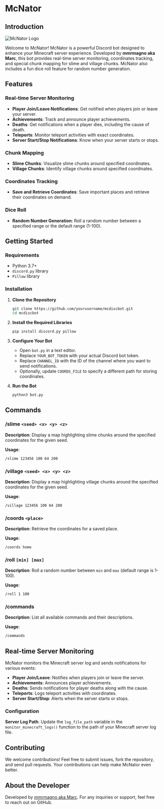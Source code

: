 McNator 
=====================

Introduction
------------

  ![McNator Logo](https://www.marc-os.com/src/banner-bot.png)

Welcome to McNator! McNator is a powerful Discord bot designed to enhance your Minecraft server experience. Developed by **mmrmagno aka Marc**, this bot provides real-time server monitoring, coordinates tracking, and special chunk mapping for slime and village chunks. McNator also includes a fun dice roll feature for random number generation.

Features
--------

### Real-time Server Monitoring

-   **Player Join/Leave Notifications**: Get notified when players join or leave your server.
-   **Achievements**: Track and announce player achievements.
-   **Deaths**: Get notifications when a player dies, including the cause of death.
-   **Teleports**: Monitor teleport activities with exact coordinates.
-   **Server Start/Stop Notifications**: Know when your server starts or stops.

### Chunk Mapping

-   **Slime Chunks**: Visualize slime chunks around specified coordinates.
-   **Village Chunks**: Identify village chunks around specified coordinates.

### Coordinates Tracking

-   **Save and Retrieve Coordinates**: Save important places and retrieve their coordinates on demand.

### Dice Roll

-   **Random Number Generation**: Roll a random number between a specified range or the default range (1-100).

Getting Started
---------------

### Requirements

-   Python 3.7+
-   `discord.py` library
-   `Pillow` library

### Installation

1.  **Clone the Repository**
 
    ```sh
    git clone https://github.com/yourusername/mcdiscbot.git
    cd mcdiscbot
    ```

2.  **Install the Required Libraries**

    ```sh
    pip install discord.py pillow
    ```

4.  **Configure Your Bot**

    -   Open `bot.py` in a text editor.
    -   Replace `YOUR_BOT_TOKEN` with your actual Discord bot token.
    -   Replace `CHANNEL_ID` with the ID of the channel where you want to send notifications.
    -   Optionally, update `COORDS_FILE` to specify a different path for storing coordinates.
5.  **Run the Bot**    

    ```sh
    python3 bot.py
    ```

Commands
--------

### /slime `<seed> <x> <y> <z>`

**Description**: Display a map highlighting slime chunks around the specified coordinates for the given seed.

**Usage**:

```sh
/slime 123456 100 64 200
```

### /village `<seed> <x> <y> <z>`

**Description**: Display a map highlighting village chunks around the specified coordinates for the given seed.

**Usage**:

```sh
/village 123456 100 64 200
```

### /coords `<place>`

**Description**: Retrieve the coordinates for a saved place.

**Usage**:


```sh
/coords home
```

### /roll `[min] [max]`

**Description**: Roll a random number between `min` and `max` (default range is 1-100).

**Usage**:

```sh
/roll 1 100
```

### /commands

**Description**: List all available commands and their descriptions.

**Usage**:

```sh
/commands
```

Real-time Server Monitoring
---------------------------

McNator monitors the Minecraft server log and sends notifications for various events:

-   **Player Join/Leave**: Notifies when players join or leave the server.
-   **Achievements**: Announces player achievements.
-   **Deaths**: Sends notifications for player deaths along with the cause.
-   **Teleports**: Logs teleport activities with coordinates.
-   **Server Start/Stop**: Alerts when the server starts or stops.

### Configuration

**Server Log Path**: Update the `log_file_path` variable in the `monitor_minecraft_logs()` function to the path of your Minecraft server log file.

Contributing
------------

We welcome contributions! Feel free to submit issues, fork the repository, and send pull requests. Your contributions can help make McNator even better.

About the Developer
-------------------

Developed by [mmrmagno aka Marc](https://github.com/mmrmagno). For any inquiries or support, feel free to reach out on GitHub.
